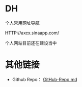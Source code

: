 # DH
个人常用网址导航
<P>HTTP://axcx.sinaapp.com/
</P><P>
个人网站目前还在建设当中
</P>






# 其他链接

- Github Repo： [GitHub-Repo.md](./GitHub-Repo.md)
